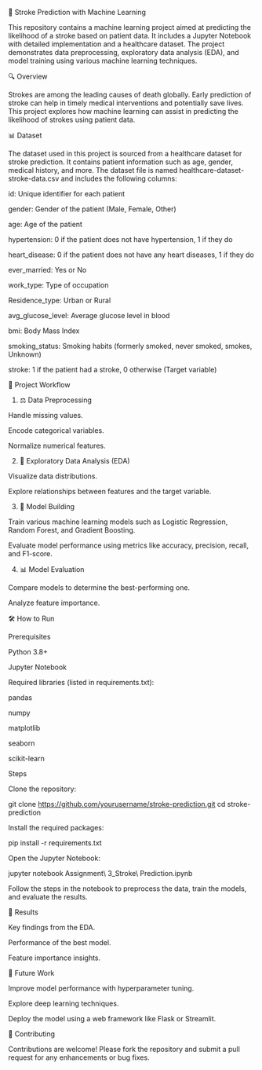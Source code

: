 🧪 Stroke Prediction with Machine Learning

This repository contains a machine learning project aimed at predicting the likelihood of a stroke based on patient data. It includes a Jupyter Notebook with detailed implementation and a healthcare dataset. The project demonstrates data preprocessing, exploratory data analysis (EDA), and model training using various machine learning techniques.

🔍 Overview

Strokes are among the leading causes of death globally. Early prediction of stroke can help in timely medical interventions and potentially save lives. This project explores how machine learning can assist in predicting the likelihood of strokes using patient data.

📊 Dataset

The dataset used in this project is sourced from a healthcare dataset for stroke prediction. It contains patient information such as age, gender, medical history, and more. The dataset file is named healthcare-dataset-stroke-data.csv and includes the following columns:

id: Unique identifier for each patient

gender: Gender of the patient (Male, Female, Other)

age: Age of the patient

hypertension: 0 if the patient does not have hypertension, 1 if they do

heart_disease: 0 if the patient does not have any heart diseases, 1 if they do

ever_married: Yes or No

work_type: Type of occupation

Residence_type: Urban or Rural

avg_glucose_level: Average glucose level in blood

bmi: Body Mass Index

smoking_status: Smoking habits (formerly smoked, never smoked, smokes, Unknown)

stroke: 1 if the patient had a stroke, 0 otherwise (Target variable)

🔄 Project Workflow

1. ⚖️ Data Preprocessing

Handle missing values.

Encode categorical variables.

Normalize numerical features.

2. 🔬 Exploratory Data Analysis (EDA)

Visualize data distributions.

Explore relationships between features and the target variable.

3. 🤖 Model Building

Train various machine learning models such as Logistic Regression, Random Forest, and Gradient Boosting.

Evaluate model performance using metrics like accuracy, precision, recall, and F1-score.

4. 📊 Model Evaluation

Compare models to determine the best-performing one.

Analyze feature importance.

🛠️ How to Run

Prerequisites

Python 3.8+

Jupyter Notebook

Required libraries (listed in requirements.txt):

pandas

numpy

matplotlib

seaborn

scikit-learn

Steps

Clone the repository:

git clone https://github.com/yourusername/stroke-prediction.git
cd stroke-prediction

Install the required packages:

pip install -r requirements.txt

Open the Jupyter Notebook:

jupyter notebook Assignment\ 3_Stroke\ Prediction.ipynb

Follow the steps in the notebook to preprocess the data, train the models, and evaluate the results.

🎯 Results

Key findings from the EDA.

Performance of the best model.

Feature importance insights.

🔬 Future Work

Improve model performance with hyperparameter tuning.

Explore deep learning techniques.

Deploy the model using a web framework like Flask or Streamlit.

🙏 Contributing

Contributions are welcome! Please fork the repository and submit a pull request for any enhancements or bug fixes.

